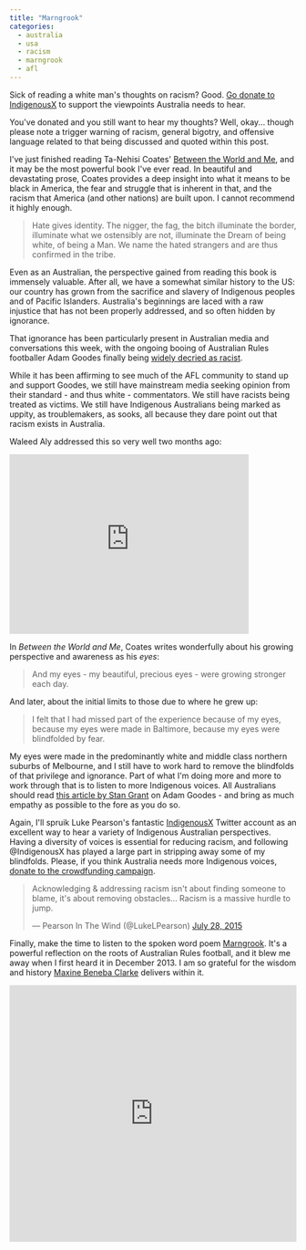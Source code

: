 ```yaml
---
title: "Marngrook"
categories:
  - australia
  - usa
  - racism
  - marngrook
  - afl
---
```


Sick of reading a white man's thoughts on racism? Good. [Go donate to IndigenousX](http://startsomegood.com/indigenousx) to support the viewpoints Australia needs to hear.

You've donated and you still want to hear my thoughts? Well, okay... though please note a trigger warning of racism, general bigotry, and offensive language related to that being discussed and quoted within this post.

I've just finished reading Ta-Nehisi Coates' [Between the World and Me](http://www.readings.com.au/products/19875665/between-the-world-and-me), and it may be the most powerful book I've ever read. In beautiful and devastating prose, Coates provides a deep insight into what it means to be black in America, the fear and struggle that is inherent in that, and the racism that America (and other nations) are built upon. I cannot recommend it highly enough.

> Hate gives identity. The nigger, the fag, the bitch illuminate the border, illuminate what we ostensibly are not, illuminate the Dream of being white, of being a Man. We name the hated strangers and are thus confirmed in the tribe.

Even as an Australian, the perspective gained from reading this book is immensely valuable. After all, we have a somewhat similar history to the US: our country has grown from the sacrifice and slavery of Indigenous peoples and of Pacific Islanders. Australia's beginnings are laced with a raw injustice that has not been properly addressed, and so often hidden by ignorance.

That ignorance has been particularly present in Australian media and conversations this week, with the ongoing booing of Australian Rules footballer Adam Goodes finally being [widely decried as racist](http://www.afl.com.au/news/2015-07-27/fans-need-to-show-more-respect-for-goodes-says-jetta).

While it has been affirming to see much of the AFL community to stand up and support Goodes, we still have mainstream media seeking opinion from their standard - and thus white - commentators. We still have racists being treated as victims. We still have Indigenous Australians being marked as uppity, as troublemakers, as sooks, all because they dare point out that racism exists in Australia.

Waleed Aly addressed this so very well two months ago:

<iframe width="420" height="315" src="https://www.youtube.com/embed/xeBu735nFYw" frameborder="0" allowfullscreen></iframe>

In *Between the World and Me*, Coates writes wonderfully about his growing perspective and awareness as his *eyes*:

> And my eyes - my beautiful, precious eyes - were growing stronger each day.

And later, about the initial limits to those due to where he grew up:

> I felt that I had missed part of the experience because of my eyes, because my eyes were made in Baltimore, because my eyes were blindfolded by fear.

My eyes were made in the predominantly white and middle class northern suburbs of Melbourne, and I still have to work hard to remove the blindfolds of that privilege and ignorance. Part of what I'm doing more and more to work through that is to listen to more Indigenous voices. All Australians should read [this article by Stan Grant](http://www.theguardian.com/commentisfree/2015/jul/30/i-can-tell-you-how-adam-goodes-feels-every-indigenous-person-has-felt-it) on Adam Goodes - and bring as much empathy as possible to the fore as you do so.

Again, I'll spruik Luke Pearson's fantastic [IndigenousX](https;//twitter.com/IndigenousX) Twitter account as an excellent way to hear a variety of Indigenous Australian perspectives. Having a diversity of voices is essential for reducing racism, and following @IndigenousX has played a large part in stripping away some of my blindfolds. Please, if you think Australia needs more Indigenous voices, [donate to the crowdfunding campaign](http://startsomegood.com/indigenousx).

<blockquote class="twitter-tweet" lang="en"><p lang="en" dir="ltr">Acknowledging &amp; addressing racism isn&#39;t about finding someone to blame, it&#39;s about removing obstacles... Racism is a massive hurdle to jump.</p>&mdash; Pearson In The Wind (@LukeLPearson) <a href="https://twitter.com/LukeLPearson/status/625888392656498688">July 28, 2015</a></blockquote> <script async src="//platform.twitter.com/widgets.js" charset="utf-8"></script>

Finally, make the time to listen to the spoken word poem [Marngrook](https://soundcloud.com/maxine-beneba-clarke/marngrook). It's a powerful reflection on the roots of Australian Rules football, and it blew me away when I first heard it in December 2013. I am so grateful for the wisdom and history [Maxine Beneba Clarke](https://twitter.com/slamup) delivers within it.

<iframe width="100%" height="450" scrolling="no" frameborder="no" src="https://w.soundcloud.com/player/?url=https%3A//api.soundcloud.com/tracks/131445417&amp;auto_play=false&amp;hide_related=false&amp;show_comments=true&amp;show_user=true&amp;show_reposts=false&amp;visual=true"></iframe>

